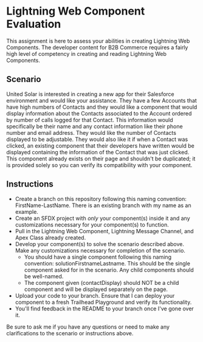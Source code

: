 # Lightning Web Component Evaluation

This assignment is here to assess your abilities in creating Lightning Web Components. The developer content for B2B Commerce requires a fairly high level of competency in creating and reading Lightning Web Components.

## Scenario

United Solar is interested in creating a new app for their Salesforce environment and would like your assistance. They have a few Accounts that have high numbers of Contacts and they would like a component that would display information about the Contacts associated to the Account ordered by number of calls logged for that Contact. This information would specifically be their name and any contact information like their phone number and email address. They would like the number of Contacts displayed to be adjustable. They would also like it if when a Contact was clicked, an existing component that their developers have written would be displayed containing the information of the Contact that was just clicked. This component already exists on their page and shouldn't be duplicated; it is provided solely so you can verify its compatibility with your component.

## Instructions

- Create a branch on this repository following this naming convention: FirstName-LastName. There is an existing branch with my name as an example.
- Create an SFDX project with *only* your component(s) inside it and any customizations necessary for your component(s) to function.
- Pull in the Lightning Web Component, Lightning Message Channel, and Apex Class already created.
- Develop your component(s) to solve the scenario described above. Make any customizations necessary for completion of the scenario.
  - You should have a single component following this naming convention: solutionFirstnameLastname. This should be the single component asked for in the scenario. Any child components should be well-named.
  - The component given (contactDisplay) should NOT be a child component and will be displayed separately on the page.
- Upload your code to your branch. Ensure that I can deploy your component to a fresh Trailhead Playground and verify its functionality.
- You'll find feedback in the README to your branch once I've gone over it.

Be sure to ask me if you have any questions or need to make any clarifications to the scenario or instructions above.
